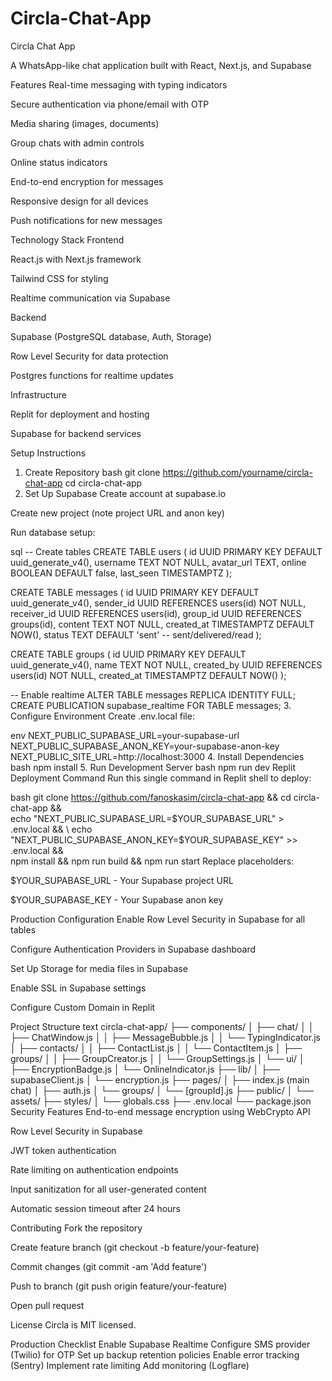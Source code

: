 # Circla-Chat-App
Circla Chat App

A WhatsApp-like chat application built with React, Next.js, and Supabase

Features
Real-time messaging with typing indicators

Secure authentication via phone/email with OTP

Media sharing (images, documents)

Group chats with admin controls

Online status indicators

End-to-end encryption for messages

Responsive design for all devices

Push notifications for new messages

Technology Stack
Frontend

React.js with Next.js framework

Tailwind CSS for styling

Realtime communication via Supabase

Backend

Supabase (PostgreSQL database, Auth, Storage)

Row Level Security for data protection

Postgres functions for realtime updates

Infrastructure

Replit for deployment and hosting

Supabase for backend services

Setup Instructions
1. Create Repository
bash
git clone https://github.com/yourname/circla-chat-app
cd circla-chat-app
2. Set Up Supabase
Create account at supabase.io

Create new project (note project URL and anon key)

Run database setup:

sql
-- Create tables
CREATE TABLE users (
  id UUID PRIMARY KEY DEFAULT uuid_generate_v4(),
  username TEXT NOT NULL,
  avatar_url TEXT,
  online BOOLEAN DEFAULT false,
  last_seen TIMESTAMPTZ
);

CREATE TABLE messages (
  id UUID PRIMARY KEY DEFAULT uuid_generate_v4(),
  sender_id UUID REFERENCES users(id) NOT NULL,
  receiver_id UUID REFERENCES users(id),
  group_id UUID REFERENCES groups(id),
  content TEXT NOT NULL,
  created_at TIMESTAMPTZ DEFAULT NOW(),
  status TEXT DEFAULT 'sent' -- sent/delivered/read
);

CREATE TABLE groups (
  id UUID PRIMARY KEY DEFAULT uuid_generate_v4(),
  name TEXT NOT NULL,
  created_by UUID REFERENCES users(id) NOT NULL,
  created_at TIMESTAMPTZ DEFAULT NOW()
);

-- Enable realtime
ALTER TABLE messages REPLICA IDENTITY FULL;
CREATE PUBLICATION supabase_realtime FOR TABLE messages;
3. Configure Environment
Create .env.local file:

env
NEXT_PUBLIC_SUPABASE_URL=your-supabase-url
NEXT_PUBLIC_SUPABASE_ANON_KEY=your-supabase-anon-key
NEXT_PUBLIC_SITE_URL=http://localhost:3000
4. Install Dependencies
bash
npm install
5. Run Development Server
bash
npm run dev
Replit Deployment Command
Run this single command in Replit shell to deploy:

bash
git clone https://github.com/fanoskasim/circla-chat-app && cd circla-chat-app && \
echo "NEXT_PUBLIC_SUPABASE_URL=$YOUR_SUPABASE_URL" > .env.local && \
echo "NEXT_PUBLIC_SUPABASE_ANON_KEY=$YOUR_SUPABASE_KEY" >> .env.local && \
npm install && npm run build && npm run start
Replace placeholders:

$YOUR_SUPABASE_URL - Your Supabase project URL

$YOUR_SUPABASE_KEY - Your Supabase anon key

Production Configuration
Enable Row Level Security in Supabase for all tables

Configure Authentication Providers in Supabase dashboard

Set Up Storage for media files in Supabase

Enable SSL in Supabase settings

Configure Custom Domain in Replit

Project Structure
text
circla-chat-app/
├── components/
│   ├── chat/
│   │   ├── ChatWindow.js
│   │   ├── MessageBubble.js
│   │   └── TypingIndicator.js
│   ├── contacts/
│   │   ├── ContactList.js
│   │   └── ContactItem.js
│   ├── groups/
│   │   ├── GroupCreator.js
│   │   └── GroupSettings.js
│   └── ui/
│       ├── EncryptionBadge.js
│       └── OnlineIndicator.js
├── lib/
│   ├── supabaseClient.js
│   └── encryption.js
├── pages/
│   ├── index.js (main chat)
│   ├── auth.js
│   └── groups/
│       └── [groupId].js
├── public/
│   └── assets/
├── styles/
│   └── globals.css
├── .env.local
└── package.json
Security Features
End-to-end message encryption using WebCrypto API

Row Level Security in Supabase

JWT token authentication

Rate limiting on authentication endpoints

Input sanitization for all user-generated content

Automatic session timeout after 24 hours

Contributing
Fork the repository

Create feature branch (git checkout -b feature/your-feature)

Commit changes (git commit -am 'Add feature')

Push to branch (git push origin feature/your-feature)

Open pull request

License
Circla is MIT licensed.

Production Checklist
 Enable Supabase Realtime
 Configure SMS provider (Twilio) for OTP
 Set up backup retention policies
 Enable error tracking (Sentry)
 Implement rate limiting
 Add monitoring (Logflare)
